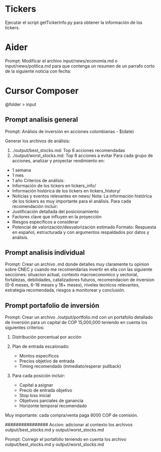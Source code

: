 # Tickers

Ejecutar el script getTickerInfo.py para obtener la información de los tickers.

# Aider

Prompt: Modificar el archivo input/news/economia.md o input/news/politica.md para que contenga un resumen de un parrafo corto de la siguiente noticia con fecha:

# Cursor Composer

@folder > input

## Prompt analisis general

Prompt: Análisis de inversión en acciones colombianas - $(date)

Generar los archivos de análisis:

1. ./output/best_stocks.md: Top 8 acciones recomendadas
2. ./output/worst_stocks.md: Top 8 acciones a evitar
   Para cada grupo de acciones, analizar y proyectar rendimiento en:

- 1 semana
- 1 mes
- 1 año
  Criterios de análisis:
- Información de los tickers en tickers_info/
- Información histórica de los tickers en tickers_history/
- Noticias y eventos relevantes en news/
  Nota: La información histórica de los tickers es muy importante para el análisis.
  Para cada recomendación incluir:
- Justificación detallada del posicionamiento
- Factores clave que influyen en la proyección
- Riesgos específicos a considerar
- Potencial de valorización/desvalorización estimado
  Formato: Respuesta en español, estructurada y con argumentos respaldados por datos y análisis.

## Prompt analisis individual

Prompt: Crear un archivo .md donde detalles muy claramente tu opinion sobre CNEC y cuando me recomendarias invertir en ella con las siguiente secciones: situacion actual, contexto macroeconomico y sectorial, fortalezas, debilidades, catalizadores futuros, recomendacion de inversion (0-6 meses, 6-18 meses y 18+ meses), niveles tecnicos relevantes, estrategia recomendada, riesgos a monitorear y conclusión.

## Prompt portafolio de inversión

Prompt: Crear un archivo ./output/portfolio.md con un portafolio detallado de inversión para un capital de COP 15,000,000 teniendo en cuenta los siguientes criterios:

1. Distribución porcentual por acción
2. Plan de entrada escalonado:

   - Montos específicos
   - Precios objetivo de entrada
   - Timing recomendado (inmediato/esperar pullback)

3. Para cada posición incluir:

   - Capital a asignar
   - Precio de entrada objetivo
   - Stop loss inicial
   - Objetivos parciales de ganancia
   - Horizonte temporal recomendado

Muy importante: cada compra/venta paga 8000 COP de comisión.

################
Accion: adicionar al contexto los archivos output/best_stocks.md y output/worst_stocks.md

Prompt: Corregir el portafolio teniendo en cuenta los archivo output/best_stocks.md y output/worst_stocks.md
